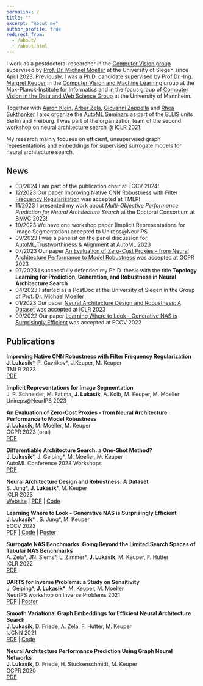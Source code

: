 ```yaml
---
permalink: /
title: ""
excerpt: "About me"
author_profile: true
redirect_from: 
  - /about/
  - /about.html
---
```


I work as a postdoctoral researcher in the [Computer Vision group](https://www.vsa.informatik.uni-siegen.de) supervised by [Prof. Dr. Michael Moeller](https://sites.google.com/site/michaelmoellermath/) at the University of Siegen since April 2023. Previously, I was a Ph.D. candidate supervised by [Prof Dr.-Ing. Margret Keuper](https://www.vc.informatik.uni-siegen.de/en/keuper-margret) in the [Computer Vision and Machine Learning](https://www.mpi-inf.mpg.de/departments/computer-vision-and-machine-learning) group at the Max-Planck-Institute for Informatics and in the focus group of [Computer Vision in the Data and Web Science Group](https://www.uni-mannheim.de/dws/people/researchers/phd-students/jovita-lukasik/) at the University of Mannheim. 


Together with [Aaron Klein](https://aaronkl.github.io/), [Arber Zela](https://ml.informatik.uni-freiburg.de/profile/zela/), [Giovanni Zappella](https://giovannizappella.github.io/) and [Rhea Sukthanker](https://ml.informatik.uni-freiburg.de/profile/sukthanker/) I also organize the [AutoML Seminars](
https://automl-seminars.github.io/) as part of the ELLIS units Berlin and Freiburg. I was part of the organization team of the second workshop on neural architecture search @ ICLR 2021.

My research mainly focuses on efficient, unsupervised graph representations and embeddings for supervised surrogate models for neural architecture search.


News
---
* 03/2024 I am part of the publication chair at ECCV 2024!
* 12/2023 Our paper [Improving Native CNN Robustness with Filter Frequency Regularization](https://openreview.net/pdf?id=2wecNCpZ7Y) was accepted at TMLR!
* 11/2023 I presented my work about *Multi-Objective Performance Prediction for Neural Architecture Search* at the Doctoral Consortium at BMVC 2023!
* 10/2023 We have one workshop paper (Implicit Representations for Image Segmentation) accepted to Unireps@NeurIPS
* 09/2023 I was a panelist on the panel discussion for [AutoML,Trustworthiness & Alignment at AutoML 2023](https://2023.automl.cc/program/panels/panel3/)
* 07/2023 Our paper [An Evaluation of Zero-Cost Proxies - from Neural Architecture Performance to Model Robustness](https://arxiv.org/pdf/2307.09365.pdf) was accepted at GCPR 2023
* 07/2023 I successfully defended my Ph.D. thesis with the title **Topology Learning for Prediction, Generation, and Robustness in Neural Architecture Search**
* 04/2023 I started as a PostDoc at the University of Siegen in the Group of [Prof. Dr. Michael Moeller](https://sites.google.com/site/michaelmoellermath/)
* 01/2023 Our paper [Neural Architecture Design and Robustness: A Dataset](https://steffen-jung.github.io/robustness/Robustness_Dataset_ICLR23_2023Jan23.pdf) was accepted at ICLR 2023
* 09/2022 Our paper [Learning Where to Look - Generative NAS is Surprisingly Efficient](https://www.ecva.net/papers/eccv_2022/papers_ECCV/html/6011_ECCV_2022_paper.php) was accepted at ECCV 2022


Publications
---
**Improving Native CNN Robustness with Filter Frequency Regularization**  
**J. Lukasik**\*, P. Gavrikov*, J.Keuper,  M. Keuper   
TMLR 2023  
[PDF](https://openreview.net/pdf?id=2wecNCpZ7Y)

**Implicit Representations for Image Segmentation**   
J. P. Schneider, M. Fatima, **J. Lukasik**, A. Kolb, M. Keuper, M. Moeller   
Unireps@NeurIPS 2023 

**An Evaluation of Zero-Cost Proxies - from Neural Architecture Performance to Model Robustness**   
**J. Lukasik**, M. Moeller,  M. Keuper  
GCPR 2023 (oral)  
[PDF](https://arxiv.org/pdf/2307.09365.pdf)

**Differentiable Architecture Search: a One-Shot Method?**   
**J. Lukasik**\*, J. Geiping*, M. Moeller,  M. Keuper  
AutoML Conference 2023 Workshops  
[PDF](https://openreview.net/pdf?id=LV-5kHj-uV5)

**Neural Architecture Design and Robustness: A Dataset**   
S. Jung\*, **J. Lukasik**\*, M. Keuper  
ICLR 2023      
[Website](https://steffen-jung.github.io/robustness/) | [PDF](https://steffen-jung.github.io/robustness/Robustness_Dataset_ICLR23_2023Jan23.pdf) | [Code](https://github.com/steffen-jung/robustness-dataset)  

**Learning Where to Look - Generative NAS is Surprisingly Efficient**   
**J. Lukasik*** , S. Jung*, M. Keuper  
ECCV 2022      
[PDF](https://www.ecva.net/papers/eccv_2022/papers_ECCV/html/6011_ECCV_2022_paper.php) | [Code](https://github.com/jovitalukasik/AG-Net) | [Poster](https://jung.vision/poster/2022_Generative_NAS_Poster.pdf)

**Surrogate NAS Benchmarks: Going Beyond the Limited Search Spaces of Tabular NAS Benchmarks**  
A. Zela\*, JN. Siems\*, L. Zimmer\*, **J. Lukasik**, M. Keuper, F. Hutter  
ICLR 2022    
[PDF](https://openreview.net/forum?id=OnpFa95RVqs)

**DARTS for Inverse Problems: a Study on Sensitivity**  
J. Geiping*, __J. Lukasik*__, M. Keuper, M. Moeller  
NeurIPS workshop on Inverse Problems  2021  
[PDF](https://openreview.net/forum?id=ty5XCitJfLA) | [Poster](https://openreview.net/attachment?id=ty5XCitJfLA&name=conference_poster)

**Smooth Variational Graph Embeddings for Efficient Neural Architecture Search**  
**J. Lukasik**, D. Friede, A. Zela, F. Hutter, M. Keuper    
IJCNN 2021    
[PDF](https://arxiv.org/pdf/2010.04683.pdf) | [Code](https://github.com/jovitalukasik/SVGe)
 
**Neural Architecture Performance Prediction Using Graph Neural Networks**  
**J. Lukasik**, D. Friede, H. Stuckenschmidt, M. Keuper  
GCPR 2020  
[PDF](https://link.springer.com/chapter/10.1007/978-3-030-71278-5_14)
